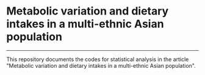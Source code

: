 # **Metabolic variation and dietary intakes in a multi-ethnic Asian population**
------------------------------------------------------------------------------------------------------------
This repository documents the codes for statistical analysis in the article "Metabolic variation and dietary intakes in a multi-ethnic Asian population".
